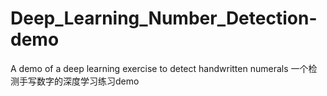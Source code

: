 # Deep_Learning_Number_Detection-demo
A demo of a deep learning exercise to detect handwritten numerals  一个检测手写数字的深度学习练习demo

